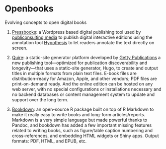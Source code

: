 Openbooks
=========

Evolving concepts to open digital books

1. <a href="https://guide.pressbooks.com">Pressbooks</a>: a Wordpress based digital publishing tool used by <a href="https://www.publiconsulting.com/wordpress">publiconsulting media</a> to publish digital interactive editions using the annotation tool <a href="https://web.hypothes.is">Hypothesis</a> to let readers annotate the text directly on screen.

2. <a href="https://gettypubs.github.io/quire/">Quire</a>: a static-site generator platform developed by <a href="https://www.getty.edu/publications/digital/platforms-tools.html">Getty Publications</a> a new publishing tool—optimized for publication discoverability and longevity—that uses a static-site generator, Hugo, to create and output titles in multiple formats from plain text files. E-book files are distribution-ready for Amazon, Apple, and other vendors; PDF files are print-on-demand ready. And the online edition can be hosted on any web server, with no special configurations or installations necessary and no backend databases or content management system to update and support over the long term.

3. <a href="https://bookdown.org">Bookdown</a>: an open-source R package built on top of R Markdown to make it really easy to write books and long-form articles/reports. Markdown is a very simple language but made powerful thanks to Pandoc, and bookdown has added a few important missing features related to writing books, such as figure/table caption numbering and cross-references, and embedding HTML widgets or Shiny apps. Output formats: PDF, HTML, and EPUB, etc.
